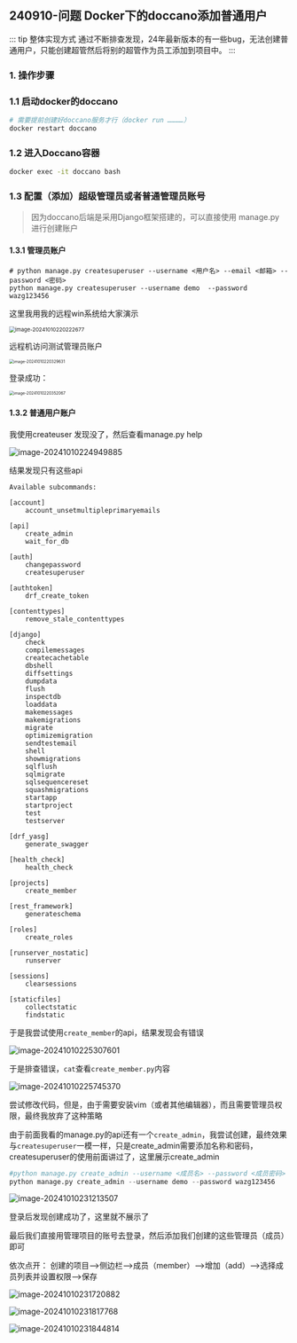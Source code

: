 ## 240910-问题 Docker下的doccano添加普通用户

::: tip 整体实现方式
通过不断排查发现，24年最新版本的有一些bug，无法创建普通用户，只能创建超管然后将别的超管作为员工添加到项目中。
:::

### 1. 操作步骤

### 1.1 启动docker的doccano

```bash
# 需要提前创建好doccano服务才行（docker run …………）
docker restart doccano
```

### 1.2 进入Doccano容器

```sh
docker exec -it doccano bash
```

### 1.3 配置（添加）超级管理员或者普通管理员账号

> 因为doccano后端是采用Django框架搭建的，可以直接使用 manage.py 进行创建账户

#### 1.3.1 **管理员账户**

```
# python manage.py createsuperuser --username <用户名> --email <邮箱> --password <密码>
python manage.py createsuperuser --username demo  --password wazg123456
```

这里我用我的远程win系统给大家演示

<img src="https://coderethan-1327000741.cos.ap-chengdu.myqcloud.com/blog-pics/image-20241010220222677.png" alt="image-20241010220222677" style="zoom:67%;" />

远程机访问测试管理员账户

<img src="https://coderethan-1327000741.cos.ap-chengdu.myqcloud.com/blog-pics/image-20241010220329631.png" alt="image-20241010220329631" style="zoom: 50%;" />



登录成功：

<img src="https://coderethan-1327000741.cos.ap-chengdu.myqcloud.com/blog-pics/image-20241010220352067.png" alt="image-20241010220352067" style="zoom:50%;" />

#### 1.3.2 **普通用户账户**

我使用createuser 发现没了，然后查看manage.py help

![image-20241010224949885](https://coderethan-1327000741.cos.ap-chengdu.myqcloud.com/blog-pics/image-20241010224949885.png)

结果发现只有这些api

```shell
Available subcommands:

[account]
    account_unsetmultipleprimaryemails

[api]
    create_admin
    wait_for_db

[auth]
    changepassword
    createsuperuser

[authtoken]
    drf_create_token

[contenttypes]
    remove_stale_contenttypes

[django]
    check
    compilemessages
    createcachetable
    dbshell
    diffsettings
    dumpdata
    flush
    inspectdb
    loaddata
    makemessages
    makemigrations
    migrate
    optimizemigration
    sendtestemail
    shell
    showmigrations
    sqlflush
    sqlmigrate
    sqlsequencereset
    squashmigrations
    startapp
    startproject
    test
    testserver

[drf_yasg]
    generate_swagger

[health_check]
    health_check

[projects]
    create_member

[rest_framework]
    generateschema

[roles]
    create_roles

[runserver_nostatic]
    runserver

[sessions]
    clearsessions

[staticfiles]
    collectstatic
    findstatic
```

于是我尝试使用`create_member`的api，结果发现会有错误

![image-20241010225307601](https://coderethan-1327000741.cos.ap-chengdu.myqcloud.com/blog-pics/image-20241010225307601.png)

于是排查错误，`cat`查看`create_member.py`内容

![image-20241010225745370](https://coderethan-1327000741.cos.ap-chengdu.myqcloud.com/blog-pics/image-20241010225745370.png)

尝试修改代码，但是，由于需要安装vim（或者其他编辑器），而且需要管理员权限，最终我放弃了这种策略



由于前面我看的manage.py的api还有一个`create_admin`，我尝试创建，最终效果与`createsuperuser`一模一样，只是create_admin需要添加名称和密码，createsuperuser的使用前面讲过了，这里展示create_admin

```python
#python manage.py create_admin --username <成员名> --password <成员密码>
python manage.py create_admin --username demo --password wazg123456
```



![image-20241010231213507](https://coderethan-1327000741.cos.ap-chengdu.myqcloud.com/blog-pics/image-20241010231213507.png)

登录后发现创建成功了，这里就不展示了

最后我们直接用管理项目的账号去登录，然后添加我们创建的这些管理员（成员）即可

依次点开：  创建的项目——>侧边栏——>成员（member）——>增加（add）——>选择成员列表并设置权限——>保存

![image-20241010231720882](https://coderethan-1327000741.cos.ap-chengdu.myqcloud.com/blog-pics/image-20241010231720882.png)

![image-20241010231817768](https://coderethan-1327000741.cos.ap-chengdu.myqcloud.com/blog-pics/image-20241010231817768.png)

![image-20241010231844814](https://coderethan-1327000741.cos.ap-chengdu.myqcloud.com/blog-pics/image-20241010231844814.png)
